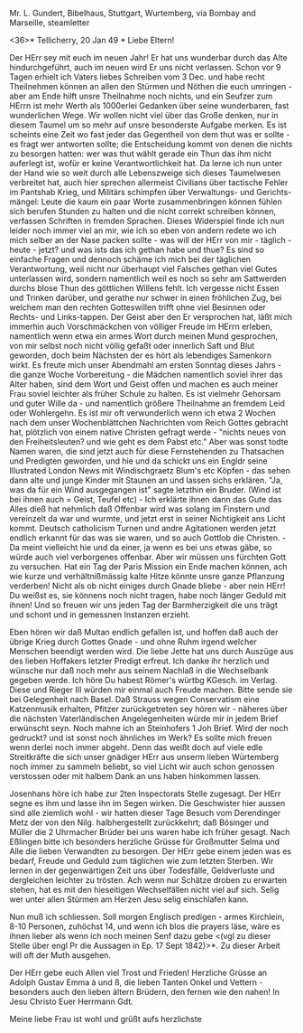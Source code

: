 Mr. L. Gundert, Bibelhaus, Stuttgart, Wurtemberg, via Bombay and Marseille, steamletter

<36>* Tellicherry, 20 Jan 49
 <Samstag>*
Liebe Eltern!

Der HErr sey mit euch im neuen Jahr! Er hat uns wunderbar durch das Alte hindurchgeführt, auch im neuen wird Er uns nicht verlassen. Schon vor 9 Tagen erhielt ich Vaters liebes Schreiben vom 3 Dec. und habe recht Theilnehmen können an allen den Stürmen und Nöthen die euch umringen - aber am Ende hilft unsre Theilnahme noch nichts, und ein Seufzer zum HErrn ist mehr Werth als 1000erlei Gedanken über seine wunderbaren, fast wunderlichen Wege. Wir wollen nicht viel über das Große denken, nur in diesem Taumel um so mehr auf unsre besonderste Aufgabe merken. Es ist scheints eine Zeit wo fast jeder das Gegentheil von dem thut was er sollte - es fragt wer antworten sollte; die Entscheidung kommt von denen die nichts zu besorgen hatten: wer was thut wählt gerade ein Thun das ihm nicht auferlegt ist, wofür er keine Verantwortlichkeit hat. Da lerne ich nun unter der Hand wie so weit durch alle Lebenszweige sich dieses Taumelwesen verbreitet hat, auch hier sprechen allermeist Civilians über tactische Fehler im Pantshab Krieg, und Militärs schimpfen über Verwaltungs- und Gerichts-mängel: Leute die kaum ein paar Worte zusammenbringen können fühlen sich berufen Stunden zu halten und die nicht correkt schreiben können, verfassen Schriften in fremden Sprachen. Dieses Widerspiel finde ich nun leider noch immer viel an mir, wie ich so eben von andern redete wo ich mich selber an der Nase packen sollte - was will der HErr von mir - täglich - heute - jetzt? und was ists das ich gethan habe und thue? Es sind so einfache Fragen und dennoch schäme ich mich bei der täglichen Verantwortung, weil nicht nur überhaupt viel Falsches gethan viel Gutes unterlassen wird, sondern namentlich weil es noch so sehr am Sattwerden durchs blose Thun des göttlichen Willens fehlt. Ich vergesse nicht Essen und Trinken darüber, und gerathe nur schwer in einen fröhlichen Zug, bei welchem man den rechten Gotteswillen trifft ohne viel Besinnen oder Rechts- und Links-tappen. Der Geist aber den Er versprochen hat, läßt mich immerhin auch Vorschmäckchen von völliger Freude im HErrn erleben, namentlich wenn etwa ein armes Wort durch meinen Mund gesprochen, von mir selbst noch nicht völlig gefaßt oder innerlich Saft und Blut geworden, doch beim Nächsten der es hört als lebendiges Samenkorn wirkt. Es freute mich unser Abendmahl am ersten Sonntag dieses Jahrs - die ganze Woche Vorbereitung - die Mädchen namentlich soviel ihrer das Alter haben, sind dem Wort und Geist offen und machen es auch meiner Frau soviel leichter als früher Schule zu halten. Es ist vielmehr Gehorsam und guter Wille da - und namentlich größere Theilnahme an fremdem Leid oder Wohlergehn. Es ist mir oft verwunderlich wenn ich etwa 2 Wochen nach dem unser Wochenblättchen Nachrichten vom Reich Gottes gebracht hat, plötzlich von einem native Christen gefragt werde - "nichts neues von den Freiheitsleuten? und wie geht es dem Pabst etc." Aber was sonst todte Namen waren, die sind jetzt auch für diese Fernstehenden zu Thatsachen und Predigten geworden, und hie und da schickt uns ein Engldr seine Illustrated London News mit Windischgraetz Blum's etc Köpfen - das sehen dann alte und junge Kinder mit Staunen an und lassen sichs erklären. "Ja, was da für ein Wind ausgegangen ist" sagte letzthin ein Bruder. (Wind ist bei ihnen auch = Geist, Teufel etc) - Ich erklärte ihnen dann das Gute das Alles dieß hat nehmlich daß Offenbar wird was solang im Finstern und vereinzelt da war und wurmte, und jetzt erst in seiner Nichtigkeit ans Licht kommt. Deutsch catholicism Turnen und andre Agitationen werden jetzt endlich erkannt für das was sie waren, und so auch Gottlob die Christen. - Da meint vielleicht hie und da einer, ja wenn es bei uns etwas gäbe, so würde auch viel verborgenes offenbar. Aber wir müssen uns fürchten Gott zu versuchen. Hat ein Tag der Paris Mission ein Ende machen können, ach wie kurze und verhältnißmässig kalte Hitze könnte unsre ganze Pflanzung verderben! Nicht als ob nicht einiges durch Gnade bliebe - aber nein HErr! Du weißst es, sie könnens noch nicht tragen, habe noch länger Geduld mit ihnen! Und so freuen wir uns jeden Tag der Barmherzigkeit die uns trägt und schont und in gemessnen Instanzen erzieht.

Eben hören wir daß Multan endlich gefallen ist, und hoffen daß auch der übrige Krieg durch Gottes Gnade - und ohne Ruhm irgend welcher Menschen beendigt werden wird.
Die liebe Jette hat uns durch Auszüge aus des lieben Hoffakers letzter Predigt erfreut. Ich danke ihr herzlich und wünsche nur daß noch mehr aus seinem Nachlaß in die Wechselbank gegeben werde. Ich höre Du habest Römer's würtbg KGesch. im Verlag. Diese und Rieger III würden mir einmal auch Freude machen. Bitte sende sie bei Gelegenheit nach Basel. Daß Strauss wegen Conservatism eine Katzenmusik erhalten, Pfitzer zurückgetreten sey hören wir - näheres über die nächsten Vaterländischen Angelegenheiten würde mir in jedem Brief erwünscht seyn. Noch mahne ich an Steinhofers 1 Joh Brief. Wird der noch gedruckt? und ist sonst noch ähnliches im Werk? Es sollte mich freuen wenn derlei noch immer abgeht. Denn das weißt doch auf viele edle Streitkräfte die sich unser gnädiger HErr aus unserm lieben Würtemberg noch immer zu sammeln beliebt, so viel Licht wir auch schon genossen verstossen oder mit halbem Dank an uns haben hinkommen lassen.

Josenhans höre ich habe zur 2ten Inspectorats Stelle zugesagt. Der HErr segne es ihm und lasse ihn im Segen wirken. Die Geschwister hier aussen sind alle ziemlich wohl - wir hatten dieser Tage Besuch vom Derendinger Metz der von den Nilg. halbhergestellt zurückkehrt; daß Bösinger und Müller die 2 Uhrmacher Brüder bei uns waren habe ich früher gesagt. 
Nach Eßlingen bitte ich besonders herzliche Grüsse für Großmutter Selma und Alle die lieben Verwandten zu besorgen. Der HErr gebe einem jeden was es bedarf, Freude und Geduld zum täglichen wie zum letzten Sterben. Wir lernen in der gegenwärtigen Zeit uns über Todesfälle, Geldverluste und dergleichen leichter zu trösten. Ach wenn nur Schätze droben zu erwarten stehen, hat es mit den hieseitigen Wechselfällen nicht viel auf sich. Selig wer unter allen Stürmen am Herzen Jesu selig einschlafen kann.

Nun muß ich schliessen. Soll morgen Englisch predigen - armes Kirchlein, 8-10 Personen, zuhöchst 14, und wenn ich blos die prayers läse, wäre es ihnen lieber als wenn ich noch meinen Senf dazu gebe <(vgl zu dieser Stelle über engl Pr die Aussagen in Ep. 17 Sept 1842)>*. Zu dieser Arbeit will oft der Muth ausgehen.

Der HErr gebe euch Allen viel Trost und Frieden! Herzliche Grüsse an Adolph Gustav Emma à und ß, die lieben Tanten Onkel und Vettern - besonders auch den lieben ältern Brüdern, den fernen wie den nahen!
 In Jesu Christo Euer Herrmann Gdt.

Meine liebe Frau ist wohl und grüßt aufs herzlichste

